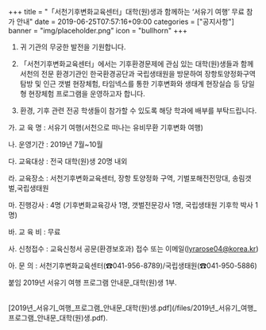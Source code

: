 +++
title = "「서천기후변화교육센터」대학(원)생과 함께하는 ‘서유기 여행’ 무료 참가 안내"
date = 2019-06-25T07:57:16+09:00
categories = ["공지사항"]
banner = "img/placeholder.png"
icon = "bullhorn"
+++
<!--more-->


1. 귀 기관의 무궁한 발전을 기원합니다.


2. 「서천기후변화교육센터」에서는 기후환경문제에 관심 있는 대학(원)생들과 함께 서천의 전문 환경기관인 한국환경공단과 국립생태원을 방문하여 장항토양정화구역 탐방 및 인근 갯벌 현장체험, 타임넥스를 통한 기후변화와 생태계 현장실습 등 당일형 현장체험 프로그램을 운영하고자 합니다.


3. 환경, 기후 관련 전공 학생들이 참가할 수 있도록 해당 학과에 배부를 부탁드립니다.


가. 교 육 명 : 서유기 여행(서천으로 떠나는 유비무환 기후변화 여행)

나. 운영기간 : 2019년 7월~10월

다. 교육대상 : 전국 대학(원)생 20명 내외

라. 교육장소 : 서천기후변화교육센터, 장항 토양정화 구역, 기벌포해전전망대, 송림갯벌,국립생태원

마. 진행강사 : 4명 (기후변화교육강사 1명, 갯벌전문강사 1명, 국립생태원 기후학 박사 1명)

바. 교 육 비 : 무료

사. 신청접수 : 교육신청서 공문(환경보호과) 접수 또는 이메일(lyrarose04@korea.kr)

아. 문 의 : 서천기후변화교육센터(☎041-956-8789)/국립생태원(☎041-950-5886)





붙임 2019년 서유기 여행 프로그램 안내문_대학(원)생 1부.


<br>
[2019년_서유기_여행_프로그램_안내문_대학(원)생.pdf](/files/2019년_서유기_여행_프로그램_안내문_대학(원)생.pdf).
<br>
